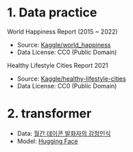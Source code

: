 # 1. Data practice

World Happiness Report (2015 ~ 2022)

- Source: [Kaggle/world_happiness](https://www.kaggle.com/datasets/mathurinache/world-happiness-report)
- Data License: CC0 (Public Domain)

Healthy Lifestyle Cities Report 2021

- Source: [Kaggle/healthy-lifestyle-cities](https://www.kaggle.com/datasets/prasertk/healthy-lifestyle-cities-report-2021)
- Data License: CC0 (Public Domain)


# 2. transformer

- Data: [월간 데이콘 발화자의 감정인식](https://dacon.io/competitions/official/236027/data)
- Model: [Hugging Face](https://huggingface.co/models)
